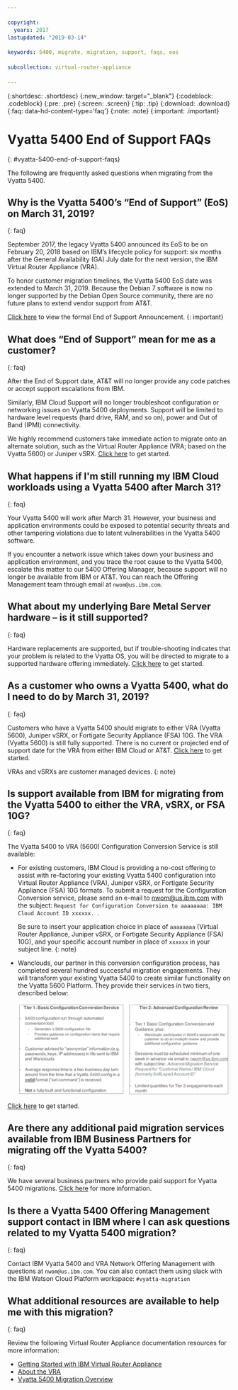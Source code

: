 ```yaml
---

copyright:
  years: 2017
lastupdated: "2019-03-14"

keywords: 5400, migrate, migration, support, faqs, eos

subcollection: virtual-router-appliance

---
```


{:shortdesc: .shortdesc}
{:new_window: target="_blank"}
{:codeblock: .codeblock}
{:pre: .pre}
{:screen: .screen}
{:tip: .tip}
{:download: .download}
{:faq: data-hd-content-type='faq'}
{:note: .note}
{:important: .important}

# Vyatta 5400 End of Support FAQs
{: #vyatta-5400-end-of-support-faqs}

The following are frequently asked questions when migrating from the Vyatta 5400.

## Why is the Vyatta 5400’s “End of Support” (EoS) on March 31, 2019?
{: faq}

September 2017, the legacy Vyatta 5400 announced its EoS to be on February 20, 2018 based on IBM’s lifecycle policy for support:  six months after the General Availability (GA) July date for the next version, the IBM Virtual Router Appliance (VRA).

To honor customer migration timelines, the Vyatta 5400 EoS date was extended to March 31, 2019. Because the Debian 7 software is now no longer supported by the Debian Open Source community, there are no future plans to extend vendor support from AT&T.

[Click here](/docs/infrastructure/virtual-router-appliance?topic=virtual-router-appliance-vyatta-5400-end-of-support-announcement) to view the formal End of Support Announcement.
{: important}

## What does “End of Support” mean for me as a customer?
{: faq}

After the End of Support date, AT&T will no longer provide any code patches or accept support escalations from IBM.

Similarly, IBM Cloud Support will no longer troubleshoot configuration or networking issues on Vyatta 5400 deployments.  Support will be limited to hardware level requests (hard drive, RAM, and so on), power and Out of Band (IPMI) connectivity.

We highly recommend customers take immediate action to migrate onto an alternate solution, such as the Virtual Router Appliance (VRA; based on the Vyatta 5600) or Juniper vSRX.  [Click here](/docs/infrastructure/virtual-router-appliance?topic=virtual-router-appliance-migration-overview) to get started.

## What happens if I'm still running my IBM Cloud workloads using a Vyatta 5400 after March 31?
{: faq}

Your Vyatta 5400 will work after March 31. However, your business and application environments could be exposed to potential security threats and other tampering violations due to latent vulnerabilities in the Vyatta 5400 software.

If you encounter a network issue which takes down your business and application environment, and you trace the root cause to the Vyatta 5400, escalate this matter to our 5400 Offering Manager, because support will no longer be available from IBM or AT&T. You can reach the Offering Management team through email at `nwom@us.ibm.com`.

## What about my underlying Bare Metal Server hardware – is it still supported?
{: faq}

Hardware replacements are supported, but if trouble-shooting indicates that your problem is related to the Vyatta OS, you will be directed to migrate to a supported hardware offering immediately. [Click here](/docs/infrastructure/virtual-router-appliance?topic=virtual-router-appliance-migration-overview) to get started.

## As a customer who owns a Vyatta 5400, what do I need to do by March 31, 2019?
{: faq}

Customers who have a Vyatta 5400 should migrate to either VRA (Vyatta 5600), Juniper vSRX, or Fortigate Security Appliance (FSA) 10G. The VRA (Vyatta 5600) is still fully supported. There is no current or projected end of support date for the VRA from either IBM Cloud or AT&T. [Click here](/docs/infrastructure/virtual-router-appliance?topic=virtual-router-appliance-migration-overview) to get started.

  VRAs and vSRXs are customer managed devices.
  {: note}

## Is support available from IBM for migrating from the Vyatta 5400 to either the VRA, vSRX, or FSA 10G?
{: faq}

The Vyatta 5400 to VRA (5600) Configuration Conversion Service is still available:

* For existing customers, IBM Cloud is providing a no-cost offering to assist with re-factoring your existing Vyatta 5400 configuration into Virtual Router Appliance (VRA), Juniper vSRX, or Fortigate Security Appliance (FSA) 10G formats. To submit a request for the Configuration Conversion service, please send an e-mail to nwom@us.ibm.com with the subject: `Request for Configuration Conversion to aaaaaaaa: IBM Cloud Account ID xxxxxx. `.

  Be sure to insert your application choice in place of `aaaaaaaa` (Virtual Router Appliance, Juniper vSRX, or Fortigate Security Appliance (FSA) 10G), and your specific account number in place of `xxxxxx` in your subject line.
  {: note}

* Wanclouds, our partner in this conversion configuration process, has completed several hundred successful migration engagements. They will transform your existing Vyatta 5400 to create similar functionality on the Vyatta 5600 Platform. They provide their services in two tiers, described below:

  <img src="images/tiers.png" alt="drawing" style="width: 700px;"/>

[Click here](/docs/infrastructure/virtual-router-appliance?topic=virtual-router-appliance-migration-overview) to get started.

## Are there any additional paid migration services available from IBM Business Partners for migrating off the Vyatta 5400?
{: faq}

We have several business partners who provide paid support for Vyatta 5400 migrations. [Click here](/docs/infrastructure/virtual-router-appliance?topic=virtual-router-appliance-vyatta-5400-end-of-support-announcement) for more information.

## Is there a Vyatta 5400 Offering Management support contact in IBM where I can ask questions related to my Vyatta 5400 migration?
{: faq}

Contact IBM Vyatta 5400 and VRA Network Offering Management with questions at `nwom@us.ibm.com`. You can also contact them using slack with the IBM Watson Cloud Platform workspace: `#vyatta-migration`

## What additional resources are available to help me with this migration?
{: faq}

Review the following Virtual Router Appliance documentation resources for more information:

  * [Getting Started with IBM Virtual Router Appliance](/docs/infrastructure/virtual-router-appliance?topic=virtual-router-appliance-getting-started)
  * [About the VRA](/docs/infrastructure/virtual-router-appliance?topic=virtual-router-appliance-about-the-vra)
  * [Vyatta 5400 Migration Overview](/docs/infrastructure/virtual-router-appliance?topic=virtual-router-appliance-migration-overview)
